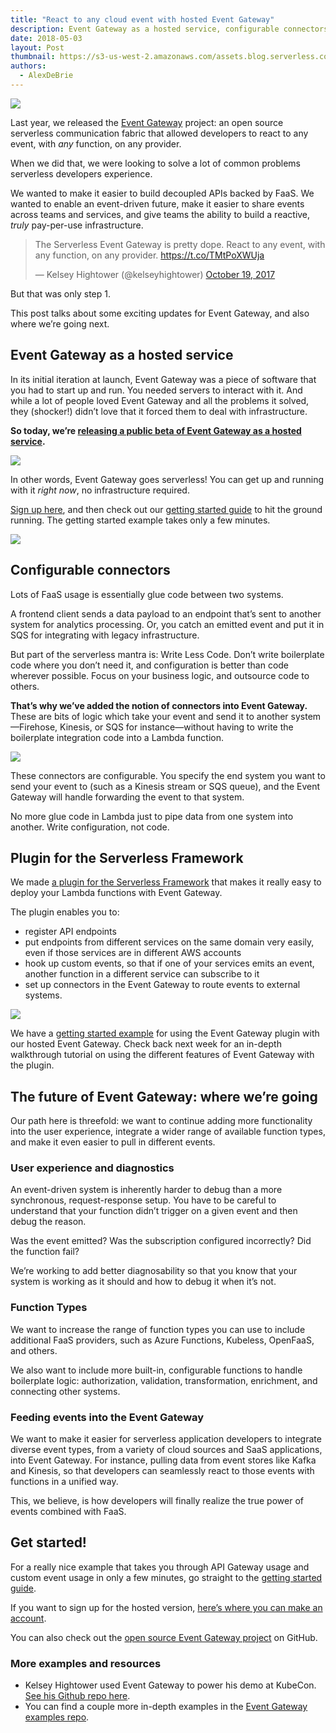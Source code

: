 ```yaml
---
title: "React to any cloud event with hosted Event Gateway"
description: Event Gateway as a hosted service, configurable connectors, and a plugin for the Serverless Framework.
date: 2018-05-03
layout: Post
thumbnail: https://s3-us-west-2.amazonaws.com/assets.blog.serverless.com/event-gateway-announcement/event-gateway-thumb.png
authors:
  - AlexDeBrie
---
```


<img src="https://s3-us-west-2.amazonaws.com/assets.blog.serverless.com/event-gateway-announcement/event-gateway-readme-header.png">

Last year, we released the [Event Gateway](https://serverless.com/event-gateway/) project: an open source serverless communication fabric that allowed developers to react to any event, with *any* function, on any provider.

When we did that, we were looking to solve a lot of common problems serverless developers experience.

We wanted to make it easier to build decoupled APIs backed by FaaS. We wanted to enable an event-driven future, make it easier to share events across teams and services, and give teams the ability to build a reactive, *truly* pay-per-use infrastructure.

<blockquote class="twitter-tweet" data-lang="en"><p lang="en" dir="ltr">The Serverless Event Gateway is pretty dope. React to any event, with any function, on any provider. <a href="https://t.co/TMtPoXWUja">https://t.co/TMtPoXWUja</a></p>&mdash; Kelsey Hightower (@kelseyhightower) <a href="https://twitter.com/kelseyhightower/status/921114988269379585?ref_src=twsrc%5Etfw">October 19, 2017</a></blockquote>
<script async src="https://platform.twitter.com/widgets.js" charset="utf-8"></script>

But that was only step 1.

This post talks about some exciting updates for Event Gateway, and also where we’re going next. 

## Event Gateway as a hosted service

In its initial iteration at launch, Event Gateway was a piece of software that you had to start up and run. You needed servers to interact with it. And while a lot of people loved Event Gateway and all the problems it solved, they (shocker!) didn’t love that it forced them to deal with infrastructure.

**So today, we’re [releasing a public beta of Event Gateway as a hosted service](https://serverless.com/event-gateway/).**

<img src="https://s3-us-west-2.amazonaws.com/assets.blog.serverless.com/event-gateway-announcement/event-gateway-integrations.png">

In other words, Event Gateway goes serverless! You can get up and running with it *right now*, no infrastructure required.

[Sign up here](https://dashboard.serverless.com), and then check out our [getting started guide](https://github.com/serverless/event-gateway-getting-started) to hit the ground running. The getting started example takes only a few minutes.

<a href="https://dashboard.serverless.com"><img src="https://s3-us-west-2.amazonaws.com/assets.blog.serverless.com/event-gateway-announcement/event-gateway-dashboard.png"></a>

## Configurable connectors

Lots of FaaS usage is essentially glue code between two systems.

A frontend client sends a data payload to an endpoint that’s sent to another system for analytics processing. Or, you catch an emitted event and put it in SQS for integrating with legacy infrastructure.

But part of the serverless mantra is: Write Less Code. Don’t write boilerplate code where you don’t need it, and configuration is better than code wherever possible. Focus on your business logic, and outsource code to others.

**That’s why we’ve added the notion of connectors into Event Gateway.** These are bits of logic which take your event and send it to another system—Firehose, Kinesis, or SQS for instance—without having to write the boilerplate integration code into a Lambda function.

<img src="https://s3-us-west-2.amazonaws.com/assets.blog.serverless.com/event-gateway-announcement/event-gateway-connector-medium.png">

These connectors are configurable. You specify the end system you want to send your event to (such as a Kinesis stream or SQS queue), and the Event Gateway will handle forwarding the event to that system.

No more glue code in Lambda just to pipe data from one system into another. Write configuration, not code.

## Plugin for the Serverless Framework

We made [a plugin for the Serverless Framework](https://github.com/serverless/serverless-event-gateway-plugin) that makes it really easy to deploy your Lambda functions with Event Gateway.

The plugin enables you to:
- register API endpoints
- put endpoints from different services on the same domain very easily, even if those services are in different AWS accounts
- hook up custom events, so that if one of your services emits an event, another function in a different service can subscribe to it
- set up connectors in the Event Gateway to route events to external systems.

<img src="https://s3-us-west-2.amazonaws.com/assets.blog.serverless.com/event-gateway-announcement/event-gateway-plugin-full.png">

We have a [getting started example](https://github.com/serverless/event-gateway-getting-started) for using the Event Gateway plugin with our hosted Event Gateway. Check back next week for an in-depth walkthrough tutorial on using the different features of Event Gateway with the plugin.

## The future of Event Gateway: where we’re going

Our path here is threefold: we want to continue adding more functionality into the user experience, integrate a wider range of available function types, and make it even easier to pull in different events. 

### User experience and diagnostics

An event-driven system is inherently harder to debug than a more synchronous, request-response setup. You have to be careful to understand that your function didn’t trigger on a given event and then debug the reason.

Was the event emitted? Was the subscription configured incorrectly? Did the function fail?

We’re working to add better diagnosability so that you know that your system is working as it should and how to debug it when it’s not.

### Function Types

We want to increase the range of function types you can use to include additional FaaS providers, such as Azure Functions, Kubeless, OpenFaaS, and others.

We also want to include more built-in, configurable functions to handle boilerplate logic: authorization, validation, transformation, enrichment, and connecting other systems. 

### Feeding events into the Event Gateway

We want to make it easier for serverless application developers to integrate diverse event types, from a variety of cloud sources and SaaS applications, into Event Gateway. For instance, pulling data from event stores like Kafka and Kinesis, so that developers can seamlessly react to those events with functions in a unified way.

This, we believe, is how developers will finally realize the true power of events combined with FaaS.

## Get started!

For a really nice example that takes you through API Gateway usage and custom event usage in only a few minutes, go straight to the [getting started guide](https://github.com/serverless/event-gateway-getting-started).

If you want to sign up for the hosted version, [here’s where you can make an account](https://dashboard.serverless.com).

You can also check out the [open source Event Gateway project](https://github.com/serverless/event-gateway) on GitHub.

### More examples and resources

- Kelsey Hightower used Event Gateway to power his demo at KubeCon. [See his Github repo here](https://github.com/kelseyhightower/event-gateway-on-kubernetes).
- You can find a couple more in-depth examples in the [Event Gateway examples repo](https://github.com/serverless/event-gateway/tree/master/examples).
